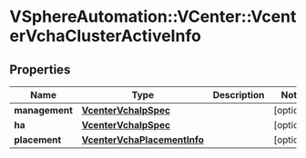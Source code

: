 # VSphereAutomation::VCenter::VcenterVchaClusterActiveInfo

## Properties
Name | Type | Description | Notes
------------ | ------------- | ------------- | -------------
**management** | [**VcenterVchaIpSpec**](VcenterVchaIpSpec.md) |  | [optional] 
**ha** | [**VcenterVchaIpSpec**](VcenterVchaIpSpec.md) |  | [optional] 
**placement** | [**VcenterVchaPlacementInfo**](VcenterVchaPlacementInfo.md) |  | [optional] 


